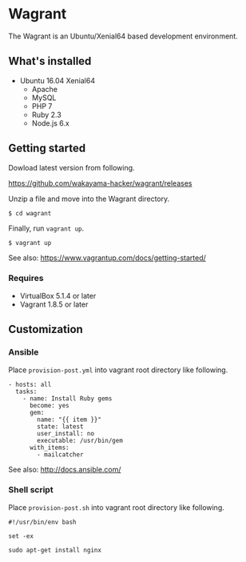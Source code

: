 # Wagrant

The Wagrant is an Ubuntu/Xenial64 based development environment.

## What's installed

* Ubuntu 16.04 Xenial64
  * Apache
  * MySQL
  * PHP 7
  * Ruby 2.3
  * Node.js 6.x

## Getting started

Dowload latest version from following.

https://github.com/wakayama-hacker/wagrant/releases

Unzip a file and move into the Wagrant directory.

```
$ cd wagrant
```

Finally, run `vagrant up`.

```
$ vagrant up
```

See also: https://www.vagrantup.com/docs/getting-started/

### Requires

* VirtualBox 5.1.4 or later
* Vagrant 1.8.5 or later

## Customization

### Ansible

Place `provision-post.yml` into vagrant root directory like following.

```
- hosts: all
  tasks:
    - name: Install Ruby gems
      become: yes
      gem:
        name: "{{ item }}"
        state: latest
        user_install: no
        executable: /usr/bin/gem
      with_items:
        - mailcatcher
```

See also: http://docs.ansible.com/

### Shell script

Place `provision-post.sh` into vagrant root directory like following.

```
#!/usr/bin/env bash

set -ex

sudo apt-get install nginx
```
